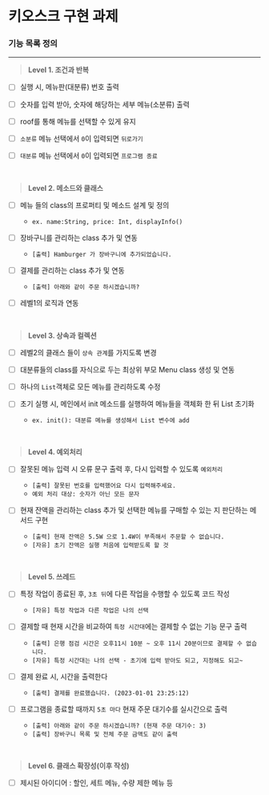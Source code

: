 # 키오스크 구현 과제

### 기능 목록 정의
___

> **Level 1. 조건과 반복**
- [ ] 실행 시, 메뉴판(대분류) 번호 출력


- [ ] 숫자를 입력 받아, 숫자에 해당하는 세부 메뉴(소분류) 출력


- [ ] roof를 통해 메뉴를 선택할 수 있게 유지


- [ ] `소분류` 메뉴 선택에서 `0`이 입력되면 `뒤로가기`


- [ ] `대분류` 메뉴 선택에서 `0`이 입력되면 `프로그램 종료`

<br>

> **Level 2. 메소드와 클래스**
- [ ] 메뉴 들의 class의 프로퍼티 및 메소드 설계 및 정의
  - `ex. name:String, price: Int, displayInfo()`


- [ ] 장바구니를 관리하는 class 추가 및 연동
  - `[출력] Hamburger 가 장바구니에 추가되었습니다.`


- [ ] 결제를 관리하는 class 추가 및 연동
  - `[출력] 아래와 같이 주문 하시겠습니까?`


- [ ] 레벨1의 로직과 연동

<br>

> **Level 3. 상속과 컬렉션**
- [ ] 레벨2의 클래스 들이 `상속 관계`를 가지도록 변경


- [ ] 대분류들의 class를 자식으로 두는 최상위 부모 Menu class 생성 및 연동


- [ ] 하나의 `List`객체로 모든 메뉴를 관리하도록 수정


- [ ] 초기 실행 시, 메인에서 init 메소드를 실행하여 메뉴들을 객체화 한 뒤 List 초기화
    - `ex. init(): 대분류 메뉴를 생성해서 List 변수에 add`

<br>

> **Level 4. 예외처리**
- [ ] 잘못된 메뉴 입력 시 오류 문구 출력 후, 다시 입력할 수 있도록 `예외처리`
    - `[출력] 잘못된 번호를 입력했어요 다시 입력해주세요.`
    - `예외 처리 대상: 숫자가 아닌 모든 문자`


- [ ] 현재 잔액을 관리하는 class 추가 및 선택한 메뉴를 구매할 수 있는 지 판단하는 메서드 구현
    - `[출력] 현재 잔액은 5.5W 으로 1.4W이 부족해서 주문할 수 없습니다.`
    - `[자유] 초기 잔액은 실행 처음에 입력받도록 할 것`


<br>

> **Level 5. 쓰레드**
- [ ] 특정 작업이 종료된 후, `3초 뒤`에 다른 작업을 수행할 수 있도록 코드 작성
    - `[자유] 특정 작업과 다른 작업은 나의 선택`


- [ ] 결제할 때 현재 시간을 비교하여 `특정 시간대`에는 결제할 수 없는 기능 문구 출력
    - `[출력] 은행 점검 시간은 오후11시 10분 ~ 오후 11시 20분이므로 결제할 수 없습니다.`
    - `[자유] 특정 시간대는 나의 선택 - 초기에 입력 받아도 되고, 지정해도 되고~`


- [ ] 결제 완료 시, 시간을 출력한다
    - `[출력] 결제를 완료했습니다. (2023-01-01 23:25:12)`


- [ ] 프로그램을 종료할 때까지 `5초 마다` 현재 주문 대기수를 실시간으로 출력
    - `[출력] 아래와 같이 주문 하시겠습니까? (현재 주문 대기수: 3)`
    - `[출력] 장바구니 목록 및 전체 주문 금액도 같이 출력`

<br>

> **Level 6. 클래스 확장성(이후 작성)**
- [ ] 제시된 아이디어 : 할인, 세트 메뉴, 수량 제한 메뉴 등

<br><br><br>
